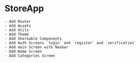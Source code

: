 # StoreApp

    - Add Router
    - Add Assets
    - Add Utils
    - Add Theme
    - Add Shareable Components
    - Add Auth Screens `login` and `register` and `verification`
    - Add main Screen with Navbar
    - Add Home Screen
    - Add Categories Screen
